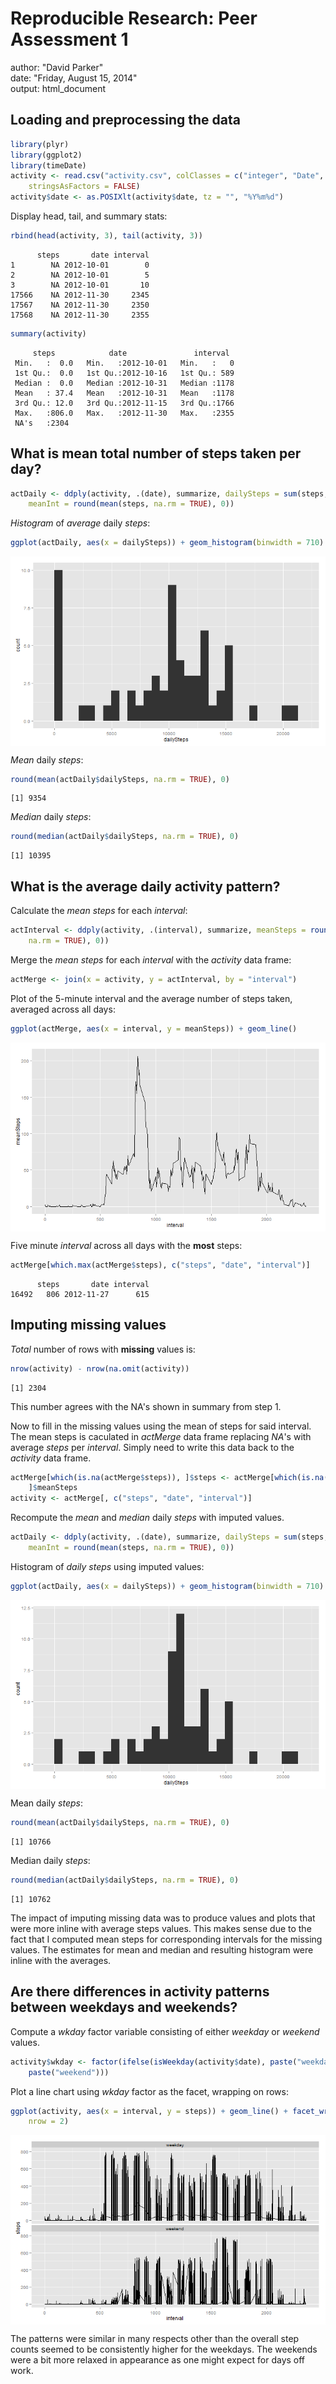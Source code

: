 # Reproducible Research: Peer Assessment 1
author: "David Parker"  
date: "Friday, August 15, 2014"  
output: html_document  

## Loading and preprocessing the data

```r
library(plyr)
library(ggplot2)
library(timeDate)
activity <- read.csv("activity.csv", colClasses = c("integer", "Date", "integer"), 
    stringsAsFactors = FALSE)
activity$date <- as.POSIXlt(activity$date, tz = "", "%Y%m%d")
```

Display head, tail, and summary stats:  

```r
rbind(head(activity, 3), tail(activity, 3))
```

```
      steps       date interval
1        NA 2012-10-01        0
2        NA 2012-10-01        5
3        NA 2012-10-01       10
17566    NA 2012-11-30     2345
17567    NA 2012-11-30     2350
17568    NA 2012-11-30     2355
```

```r
summary(activity)
```

```
     steps            date               interval   
 Min.   :  0.0   Min.   :2012-10-01   Min.   :   0  
 1st Qu.:  0.0   1st Qu.:2012-10-16   1st Qu.: 589  
 Median :  0.0   Median :2012-10-31   Median :1178  
 Mean   : 37.4   Mean   :2012-10-31   Mean   :1178  
 3rd Qu.: 12.0   3rd Qu.:2012-11-15   3rd Qu.:1766  
 Max.   :806.0   Max.   :2012-11-30   Max.   :2355  
 NA's   :2304                                       
```


## What is mean total number of steps taken per day?

```r
actDaily <- ddply(activity, .(date), summarize, dailySteps = sum(steps, na.rm = TRUE), 
    meanInt = round(mean(steps, na.rm = TRUE), 0))
```

*Histogram* of *average* daily *steps*:  

```r
ggplot(actDaily, aes(x = dailySteps)) + geom_histogram(binwidth = 710)
```

<img src="figure/unnamed-chunk-4.png" title="plot of chunk unnamed-chunk-4" alt="plot of chunk unnamed-chunk-4" style="display: block; margin: auto;" />

*Mean* daily *steps*:  

```r
round(mean(actDaily$dailySteps, na.rm = TRUE), 0)
```

```
[1] 9354
```

*Median* daily *steps*:  

```r
round(median(actDaily$dailySteps, na.rm = TRUE), 0)
```

```
[1] 10395
```


## What is the average daily activity pattern?
Calculate the *mean* *steps* for each *interval*:  

```r
actInterval <- ddply(activity, .(interval), summarize, meanSteps = round(mean(steps, 
    na.rm = TRUE), 0))
```

Merge the *mean* *steps* for each *interval* with the *activity* data frame:  

```r
actMerge <- join(x = activity, y = actInterval, by = "interval")
```

Plot of the 5-minute interval and the average number of steps taken, averaged across all days:  

```r
ggplot(actMerge, aes(x = interval, y = meanSteps)) + geom_line()
```

<img src="figure/unnamed-chunk-9.png" title="plot of chunk unnamed-chunk-9" alt="plot of chunk unnamed-chunk-9" style="display: block; margin: auto;" />

Five minute *interval* across all days with the **most** steps:  

```r
actMerge[which.max(actMerge$steps), c("steps", "date", "interval")]
```

```
      steps       date interval
16492   806 2012-11-27      615
```


## Imputing missing values  
*Total* number of rows with **missing** values is:  

```r
nrow(activity) - nrow(na.omit(activity))
```

```
[1] 2304
```
This number agrees with the NA's shown in summary from step 1.  

Now to fill in the missing values using the mean of steps for said interval.  
The mean steps is caculated in *actMerge* data frame replacing *NA*'s with average *steps* per *interval*. Simply need to write this data back to the *activity* data frame.  


```r
actMerge[which(is.na(actMerge$steps)), ]$steps <- actMerge[which(is.na(actMerge$steps)), 
    ]$meanSteps
activity <- actMerge[, c("steps", "date", "interval")]
```

Recompute the *mean* and *median* daily *steps* with imputed values.  

```r
actDaily <- ddply(activity, .(date), summarize, dailySteps = sum(steps, na.rm = TRUE), 
    meanInt = round(mean(steps, na.rm = TRUE), 0))
```

Histogram of *daily steps* using imputed values:  

```r
ggplot(actDaily, aes(x = dailySteps)) + geom_histogram(binwidth = 710)
```

<img src="figure/unnamed-chunk-14.png" title="plot of chunk unnamed-chunk-14" alt="plot of chunk unnamed-chunk-14" style="display: block; margin: auto;" />


Mean daily *steps*:  

```r
round(mean(actDaily$dailySteps, na.rm = TRUE), 0)
```

```
[1] 10766
```

Median daily *steps*:  

```r
round(median(actDaily$dailySteps, na.rm = TRUE), 0)
```

```
[1] 10762
```

The impact of imputing missing data was to produce values and plots that were more inline with average steps values. This makes sense due to the fact that I computed mean steps for corresponding intervals for the missing values. The estimates for mean and median and resulting histogram were inline with the averages.  

## Are there differences in activity patterns between weekdays and weekends?

Compute a *wkday* factor variable consisting of either *weekday* or *weekend* values.  


```r
activity$wkday <- factor(ifelse(isWeekday(activity$date), paste("weekday"), 
    paste("weekend")))
```

Plot a line chart using *wkday* factor as the facet, wrapping on rows:  

```r
ggplot(activity, aes(x = interval, y = steps)) + geom_line() + facet_wrap(~wkday, 
    nrow = 2)
```

<img src="figure/unnamed-chunk-18.png" title="plot of chunk unnamed-chunk-18" alt="plot of chunk unnamed-chunk-18" style="display: block; margin: auto;" />
  
The patterns were similar in many respects other than the overall step counts seemed to be consistently higher for the weekdays. The weekends were a bit more relaxed in appearance as one might expect for days off work.  
